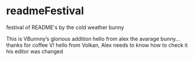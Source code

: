 # readmeFestival

festival of README's by the cold weather bunny

This is VBunnny’s glorious addition
hello from alex the avarage bunny... thanks for coffee V!
hello from Volkan, Alex needs to know how to check it his editor was changed

